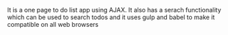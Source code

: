 It is a one page to do list app using AJAX.
It also has a serach functionality which can be used to search todos and it uses gulp and babel to make it compatible on all web browsers
